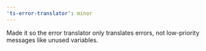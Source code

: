 ```yaml
---
'ts-error-translator': minor
---
```


Made it so the error translator only translates errors, not low-priority messages like unused variables.
